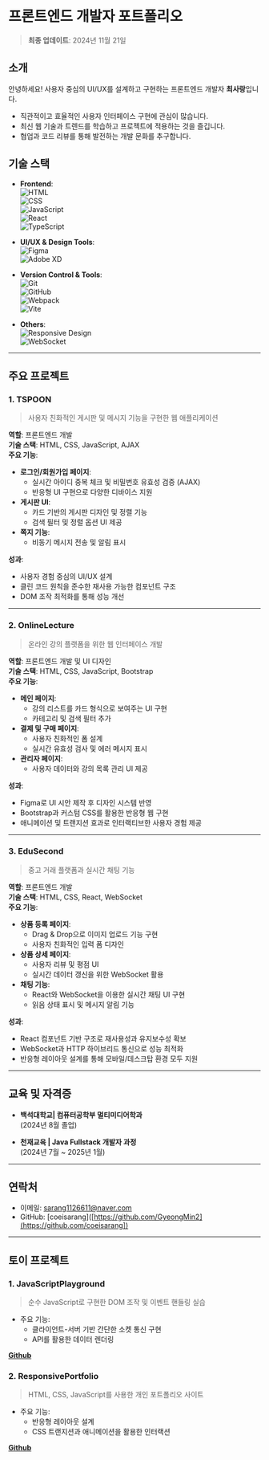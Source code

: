 # 프론트엔드 개발자 포트폴리오

> **최종 업데이트**: 2024년 11월 21일

## 소개  
안녕하세요! 사용자 중심의 UI/UX를 설계하고 구현하는 프론트엔드 개발자 **최사랑**입니다.  
- 직관적이고 효율적인 사용자 인터페이스 구현에 관심이 많습니다.  
- 최신 웹 기술과 트렌드를 학습하고 프로젝트에 적용하는 것을 즐깁니다.  
- 협업과 코드 리뷰를 통해 발전하는 개발 문화를 추구합니다.  

## 기술 스택  

- **Frontend**:  
  ![HTML](https://img.shields.io/badge/HTML-E34F26?style=flat-square&logo=html5&logoColor=white)  
  ![CSS](https://img.shields.io/badge/CSS-1572B6?style=flat-square&logo=css3&logoColor=white)  
  ![JavaScript](https://img.shields.io/badge/JavaScript-F7DF1E?style=flat-square&logo=JavaScript&logoColor=white)  
  ![React](https://img.shields.io/badge/React-61DAFB?style=flat-square&logo=React&logoColor=black)  
  ![TypeScript](https://img.shields.io/badge/TypeScript-007ACC?style=flat-square&logo=TypeScript&logoColor=white)

- **UI/UX & Design Tools**:  
  ![Figma](https://img.shields.io/badge/Figma-F24E1E?style=flat-square&logo=Figma&logoColor=white)  
  ![Adobe XD](https://img.shields.io/badge/Adobe_XD-FF61F6?style=flat-square&logo=Adobe-XD&logoColor=white)  

- **Version Control & Tools**:  
  ![Git](https://img.shields.io/badge/Git-F05032?style=flat-square&logo=Git&logoColor=white)  
  ![GitHub](https://img.shields.io/badge/GitHub-181717?style=flat-square&logo=GitHub&logoColor=white)  
  ![Webpack](https://img.shields.io/badge/Webpack-8DD6F9?style=flat-square&logo=Webpack&logoColor=white)  
  ![Vite](https://img.shields.io/badge/Vite-646CFF?style=flat-square&logo=Vite&logoColor=white)  

- **Others**:  
  ![Responsive Design](https://img.shields.io/badge/Responsive%20Design-000000?style=flat-square&logo=Web&logoColor=white)  
  ![WebSocket](https://img.shields.io/badge/WebSocket-000000?style=flat-square&logo=WebSocket&logoColor=white)  

---

## 주요 프로젝트  

### 1. **TSPOON**  
> 사용자 친화적인 게시판 및 메시지 기능을 구현한 웹 애플리케이션  

**역할**: 프론트엔드 개발  
**기술 스택**: HTML, CSS, JavaScript, AJAX  
**주요 기능**:  
- **로그인/회원가입 페이지**:  
  - 실시간 아이디 중복 체크 및 비밀번호 유효성 검증 (AJAX)  
  - 반응형 UI 구현으로 다양한 디바이스 지원  
- **게시판 UI**:  
  - 카드 기반의 게시판 디자인 및 정렬 기능  
  - 검색 필터 및 정렬 옵션 UI 제공  
- **쪽지 기능**:  
  - 비동기 메시지 전송 및 알림 표시  

**성과**:  
- 사용자 경험 중심의 UI/UX 설계  
- 클린 코드 원칙을 준수한 재사용 가능한 컴포넌트 구조  
- DOM 조작 최적화를 통해 성능 개선  

---

### 2. **OnlineLecture**  
> 온라인 강의 플랫폼을 위한 웹 인터페이스 개발  

**역할**: 프론트엔드 개발 및 UI 디자인  
**기술 스택**: HTML, CSS, JavaScript, Bootstrap  
**주요 기능**:  
- **메인 페이지**:  
  - 강의 리스트를 카드 형식으로 보여주는 UI 구현  
  - 카테고리 및 검색 필터 추가  
- **결제 및 구매 페이지**:  
  - 사용자 친화적인 폼 설계  
  - 실시간 유효성 검사 및 에러 메시지 표시  
- **관리자 페이지**:  
  - 사용자 데이터와 강의 목록 관리 UI 제공  

**성과**:  
- Figma로 UI 시안 제작 후 디자인 시스템 반영  
- Bootstrap과 커스텀 CSS를 활용한 반응형 웹 구현  
- 애니메이션 및 트랜지션 효과로 인터랙티브한 사용자 경험 제공  

---

### 3. **EduSecond**  
> 중고 거래 플랫폼과 실시간 채팅 기능  

**역할**: 프론트엔드 개발  
**기술 스택**: HTML, CSS, React, WebSocket  
**주요 기능**:  
- **상품 등록 페이지**:  
  - Drag & Drop으로 이미지 업로드 기능 구현  
  - 사용자 친화적인 입력 폼 디자인  
- **상품 상세 페이지**:  
  - 사용자 리뷰 및 평점 UI  
  - 실시간 데이터 갱신을 위한 WebSocket 활용  
- **채팅 기능**:  
  - React와 WebSocket을 이용한 실시간 채팅 UI 구현  
  - 읽음 상태 표시 및 메시지 알림 기능  

**성과**:  
- React 컴포넌트 기반 구조로 재사용성과 유지보수성 확보  
- WebSocket과 HTTP 하이브리드 통신으로 성능 최적화  
- 반응형 레이아웃 설계를 통해 모바일/데스크탑 환경 모두 지원  

---

## 교육 및 자격증  

- **백석대학교| 컴퓨터공학부 멀티미디어학과**  
  (2024년 8월 졸업)  

- **천재교육 | Java Fullstack 개발자 과정**  
  (2024년 7월 ~ 2025년 1월)  

---

## 연락처  

- 이메일: sarang1126611@naver.com
- GitHub: [coeisarang]([https://github.com/GyeongMin2](https://github.com/coeisarang])  

---

## 토이 프로젝트  

### 1. **JavaScriptPlayground**  
> 순수 JavaScript로 구현한 DOM 조작 및 이벤트 핸들링 실습  

- 주요 기능:  
  - 클라이언트-서버 기반 간단한 소켓 통신 구현  
  - API를 활용한 데이터 렌더링  

**[Github](https://github.com/GyeongMin2/JavaScriptPlayground)**  

### 2. **ResponsivePortfolio**  
> HTML, CSS, JavaScript를 사용한 개인 포트폴리오 사이트  

- 주요 기능:  
  - 반응형 레이아웃 설계  
  - CSS 트랜지션과 애니메이션을 활용한 인터랙션  

**[Github](https://github.com/GyeongMin2/ResponsivePortfolio)**  
